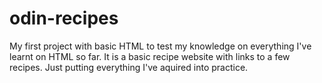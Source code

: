 # odin-recipes

My first project with basic HTML to test my knowledge on everything I've learnt on HTML so far. It is a basic recipe website with links to a few recipes. Just putting everything I've aquired into practice.